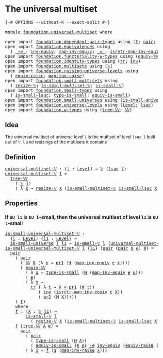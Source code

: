 # The universal multiset

<pre class="Agda"><a id="35" class="Symbol">{-#</a> <a id="39" class="Keyword">OPTIONS</a> <a id="47" class="Pragma">--without-K</a> <a id="59" class="Pragma">--exact-split</a> <a id="73" class="Symbol">#-}</a>

<a id="78" class="Keyword">module</a> <a id="85" href="foundation.universal-multiset.html" class="Module">foundation.universal-multiset</a> <a id="115" class="Keyword">where</a>

<a id="122" class="Keyword">open</a> <a id="127" class="Keyword">import</a> <a id="134" href="foundation.dependent-pair-types.html" class="Module">foundation.dependent-pair-types</a> <a id="166" class="Keyword">using</a> <a id="172" class="Symbol">(</a><a id="173" href="foundation-core.dependent-pair-types.html#502" class="Record">Σ</a><a id="174" class="Symbol">;</a> <a id="176" href="foundation-core.dependent-pair-types.html#575" class="InductiveConstructor">pair</a><a id="180" class="Symbol">;</a> <a id="182" href="foundation-core.dependent-pair-types.html#592" class="Field">pr1</a><a id="185" class="Symbol">;</a> <a id="187" href="foundation-core.dependent-pair-types.html#604" class="Field">pr2</a><a id="190" class="Symbol">)</a>
<a id="192" class="Keyword">open</a> <a id="197" class="Keyword">import</a> <a id="204" href="foundation.equivalences.html" class="Module">foundation.equivalences</a> <a id="228" class="Keyword">using</a>
  <a id="236" class="Symbol">(</a> <a id="238" href="foundation-core.equivalences.html#7843" class="Function Operator">_∘e_</a><a id="242" class="Symbol">;</a> <a id="244" href="foundation-core.equivalences.html#5707" class="Function">inv-equiv</a><a id="253" class="Symbol">;</a> <a id="255" href="foundation-core.equivalences.html#5022" class="Function">map-inv-equiv</a><a id="268" class="Symbol">;</a> <a id="270" href="foundation-core.equivalences.html#1607" class="Function Operator">_≃_</a><a id="273" class="Symbol">;</a> <a id="275" href="foundation-core.equivalences.html#5237" class="Function">isretr-map-inv-equiv</a><a id="295" class="Symbol">)</a>
<a id="297" class="Keyword">open</a> <a id="302" class="Keyword">import</a> <a id="309" href="foundation.functoriality-w-types.html" class="Module">foundation.functoriality-w-types</a> <a id="342" class="Keyword">using</a> <a id="348" class="Symbol">(</a><a id="349" href="foundation.functoriality-w-types.html#5779" class="Function">equiv-𝕎</a><a id="356" class="Symbol">)</a>
<a id="358" class="Keyword">open</a> <a id="363" class="Keyword">import</a> <a id="370" href="foundation.identity-types.html" class="Module">foundation.identity-types</a> <a id="396" class="Keyword">using</a> <a id="402" class="Symbol">(</a><a id="403" href="foundation-core.identity-types.html#4584" class="Function">tr</a><a id="405" class="Symbol">;</a> <a id="407" href="foundation-core.identity-types.html#1552" class="Function">inv</a><a id="410" class="Symbol">)</a>
<a id="412" class="Keyword">open</a> <a id="417" class="Keyword">import</a> <a id="424" href="foundation.multisets.html" class="Module">foundation.multisets</a> <a id="445" class="Keyword">using</a> <a id="451" class="Symbol">(</a><a id="452" href="foundation.multisets.html#642" class="Function">𝕍</a><a id="453" class="Symbol">)</a>
<a id="455" class="Keyword">open</a> <a id="460" class="Keyword">import</a> <a id="467" href="foundation.raising-universe-levels.html" class="Module">foundation.raising-universe-levels</a> <a id="502" class="Keyword">using</a>
  <a id="510" class="Symbol">(</a> <a id="512" href="foundation.raising-universe-levels.html#1342" class="Function">equiv-raise</a><a id="523" class="Symbol">;</a> <a id="525" href="foundation.raising-universe-levels.html#906" class="Function">map-inv-raise</a><a id="538" class="Symbol">)</a>
<a id="540" class="Keyword">open</a> <a id="545" class="Keyword">import</a> <a id="552" href="foundation.small-multisets.html" class="Module">foundation.small-multisets</a> <a id="579" class="Keyword">using</a>
  <a id="587" class="Symbol">(</a> <a id="589" href="foundation.small-multisets.html#2147" class="Function">resize-𝕍</a><a id="597" class="Symbol">;</a> <a id="599" href="foundation.small-multisets.html#7865" class="Function">is-small-multiset-𝕍</a><a id="618" class="Symbol">;</a> <a id="620" href="foundation.small-multisets.html#1849" class="Function">is-small-𝕍</a><a id="630" class="Symbol">)</a>
<a id="632" class="Keyword">open</a> <a id="637" class="Keyword">import</a> <a id="644" href="foundation.small-types.html" class="Module">foundation.small-types</a> <a id="667" class="Keyword">using</a>
  <a id="675" class="Symbol">(</a> <a id="677" href="foundation.small-types.html#2462" class="Function">is-small-lsuc</a><a id="690" class="Symbol">;</a> <a id="692" href="foundation.small-types.html#1702" class="Function">type-is-small</a><a id="705" class="Symbol">;</a> <a id="707" href="foundation.small-types.html#1790" class="Function">equiv-is-small</a><a id="721" class="Symbol">)</a>
<a id="723" class="Keyword">open</a> <a id="728" class="Keyword">import</a> <a id="735" href="foundation.small-universes.html" class="Module">foundation.small-universes</a> <a id="762" class="Keyword">using</a> <a id="768" class="Symbol">(</a><a id="769" href="foundation.small-universes.html#457" class="Function">is-small-universe</a><a id="786" class="Symbol">)</a>
<a id="788" class="Keyword">open</a> <a id="793" class="Keyword">import</a> <a id="800" href="foundation.universe-levels.html" class="Module">foundation.universe-levels</a> <a id="827" class="Keyword">using</a> <a id="833" class="Symbol">(</a><a id="834" href="Agda.Primitive.html#597" class="Postulate">Level</a><a id="839" class="Symbol">;</a> <a id="841" href="Agda.Primitive.html#780" class="Primitive">lsuc</a><a id="845" class="Symbol">)</a>
<a id="847" class="Keyword">open</a> <a id="852" class="Keyword">import</a> <a id="859" href="foundation.w-types.html" class="Module">foundation.w-types</a> <a id="878" class="Keyword">using</a> <a id="884" class="Symbol">(</a><a id="885" href="foundation.w-types.html#2384" class="InductiveConstructor">tree-𝕎</a><a id="891" class="Symbol">;</a> <a id="893" href="foundation.w-types.html#2315" class="Datatype">𝕎</a><a id="894" class="Symbol">)</a>
</pre>
## Idea

The universal multiset of universe level `l` is the multiset of level `lsuc l` built out of `𝕍 l` and resizings of the multisets it contains

## Definition
<pre class="Agda"><a id="universal-multiset-𝕍"></a><a id="1074" href="foundation.universal-multiset.html#1074" class="Function">universal-multiset-𝕍</a> <a id="1095" class="Symbol">:</a> <a id="1097" class="Symbol">(</a><a id="1098" href="foundation.universal-multiset.html#1098" class="Bound">l</a> <a id="1100" class="Symbol">:</a> <a id="1102" href="Agda.Primitive.html#597" class="Postulate">Level</a><a id="1107" class="Symbol">)</a> <a id="1109" class="Symbol">→</a> <a id="1111" href="foundation.multisets.html#642" class="Function">𝕍</a> <a id="1113" class="Symbol">(</a><a id="1114" href="Agda.Primitive.html#780" class="Primitive">lsuc</a> <a id="1119" href="foundation.universal-multiset.html#1098" class="Bound">l</a><a id="1120" class="Symbol">)</a>
<a id="1122" href="foundation.universal-multiset.html#1074" class="Function">universal-multiset-𝕍</a> <a id="1143" href="foundation.universal-multiset.html#1143" class="Bound">l</a> <a id="1145" class="Symbol">=</a>
  <a id="1149" href="foundation.w-types.html#2384" class="InductiveConstructor">tree-𝕎</a>
    <a id="1160" class="Symbol">(</a> <a id="1162" href="foundation.multisets.html#642" class="Function">𝕍</a> <a id="1164" href="foundation.universal-multiset.html#1143" class="Bound">l</a><a id="1165" class="Symbol">)</a>
    <a id="1171" class="Symbol">(</a> <a id="1173" class="Symbol">λ</a> <a id="1175" href="foundation.universal-multiset.html#1175" class="Bound">X</a> <a id="1177" class="Symbol">→</a> <a id="1179" href="foundation.small-multisets.html#2147" class="Function">resize-𝕍</a> <a id="1188" href="foundation.universal-multiset.html#1175" class="Bound">X</a> <a id="1190" class="Symbol">(</a><a id="1191" href="foundation.small-multisets.html#7865" class="Function">is-small-multiset-𝕍</a> <a id="1211" href="foundation.small-types.html#2462" class="Function">is-small-lsuc</a> <a id="1225" href="foundation.universal-multiset.html#1175" class="Bound">X</a><a id="1226" class="Symbol">))</a>
</pre>
## Properties

### If `UU l1` is `UU l`-small, then the universal multiset of level `l1` is `UU l`-small

<pre class="Agda"><a id="is-small-universal-multiset-𝕍"></a><a id="1348" href="foundation.universal-multiset.html#1348" class="Function">is-small-universal-multiset-𝕍</a> <a id="1378" class="Symbol">:</a>
  <a id="1382" class="Symbol">(</a><a id="1383" href="foundation.universal-multiset.html#1383" class="Bound">l</a> <a id="1385" class="Symbol">:</a> <a id="1387" href="Agda.Primitive.html#597" class="Postulate">Level</a><a id="1392" class="Symbol">)</a> <a id="1394" class="Symbol">{</a><a id="1395" href="foundation.universal-multiset.html#1395" class="Bound">l1</a> <a id="1398" class="Symbol">:</a> <a id="1400" href="Agda.Primitive.html#597" class="Postulate">Level</a><a id="1405" class="Symbol">}</a> <a id="1407" class="Symbol">→</a>
  <a id="1411" href="foundation.small-universes.html#457" class="Function">is-small-universe</a> <a id="1429" href="foundation.universal-multiset.html#1383" class="Bound">l</a> <a id="1431" href="foundation.universal-multiset.html#1395" class="Bound">l1</a> <a id="1434" class="Symbol">→</a> <a id="1436" href="foundation.small-multisets.html#1849" class="Function">is-small-𝕍</a> <a id="1447" href="foundation.universal-multiset.html#1383" class="Bound">l</a> <a id="1449" class="Symbol">(</a><a id="1450" href="foundation.universal-multiset.html#1074" class="Function">universal-multiset-𝕍</a> <a id="1471" href="foundation.universal-multiset.html#1395" class="Bound">l1</a><a id="1473" class="Symbol">)</a>
<a id="1475" href="foundation.universal-multiset.html#1348" class="Function">is-small-universal-multiset-𝕍</a> <a id="1505" href="foundation.universal-multiset.html#1505" class="Bound">l</a> <a id="1507" class="Symbol">{</a><a id="1508" href="foundation.universal-multiset.html#1508" class="Bound">l1</a><a id="1510" class="Symbol">}</a> <a id="1512" class="Symbol">(</a><a id="1513" href="foundation-core.dependent-pair-types.html#575" class="InductiveConstructor">pair</a> <a id="1518" class="Symbol">(</a><a id="1519" href="foundation-core.dependent-pair-types.html#575" class="InductiveConstructor">pair</a> <a id="1524" href="foundation.universal-multiset.html#1524" class="Bound">U</a> <a id="1526" href="foundation.universal-multiset.html#1526" class="Bound">e</a><a id="1527" class="Symbol">)</a> <a id="1529" href="foundation.universal-multiset.html#1529" class="Bound">H</a><a id="1530" class="Symbol">)</a> <a id="1532" class="Symbol">=</a>
  <a id="1536" href="foundation-core.dependent-pair-types.html#575" class="InductiveConstructor">pair</a>
    <a id="1545" class="Symbol">(</a> <a id="1547" href="foundation-core.dependent-pair-types.html#575" class="InductiveConstructor">pair</a>
      <a id="1558" class="Symbol">(</a> <a id="1560" href="foundation.w-types.html#2315" class="Datatype">𝕎</a> <a id="1562" href="foundation.universal-multiset.html#1524" class="Bound">U</a> <a id="1564" class="Symbol">(λ</a> <a id="1567" href="foundation.universal-multiset.html#1567" class="Bound">x</a> <a id="1569" class="Symbol">→</a> <a id="1571" href="foundation-core.dependent-pair-types.html#592" class="Field">pr1</a> <a id="1575" class="Symbol">(</a><a id="1576" href="foundation.universal-multiset.html#1529" class="Bound">H</a> <a id="1578" class="Symbol">(</a><a id="1579" href="foundation-core.equivalences.html#5022" class="Function">map-inv-equiv</a> <a id="1593" href="foundation.universal-multiset.html#1526" class="Bound">e</a> <a id="1595" href="foundation.universal-multiset.html#1567" class="Bound">x</a><a id="1596" class="Symbol">))))</a>
      <a id="1607" class="Symbol">(</a> <a id="1609" href="foundation.functoriality-w-types.html#5779" class="Function">equiv-𝕎</a>
        <a id="1625" class="Symbol">(</a> <a id="1627" class="Symbol">λ</a> <a id="1629" href="foundation.universal-multiset.html#1629" class="Bound">u</a> <a id="1631" class="Symbol">→</a> <a id="1633" href="foundation.small-types.html#1702" class="Function">type-is-small</a> <a id="1647" class="Symbol">(</a><a id="1648" href="foundation.universal-multiset.html#1529" class="Bound">H</a> <a id="1650" class="Symbol">(</a><a id="1651" href="foundation-core.equivalences.html#5022" class="Function">map-inv-equiv</a> <a id="1665" href="foundation.universal-multiset.html#1526" class="Bound">e</a> <a id="1667" href="foundation.universal-multiset.html#1629" class="Bound">u</a><a id="1668" class="Symbol">)))</a>
        <a id="1680" class="Symbol">(</a> <a id="1682" href="foundation.universal-multiset.html#1526" class="Bound">e</a><a id="1683" class="Symbol">)</a>
        <a id="1693" class="Symbol">(</a> <a id="1695" class="Symbol">λ</a> <a id="1697" href="foundation.universal-multiset.html#1697" class="Bound">X</a> <a id="1699" class="Symbol">→</a>
          <a id="1711" href="foundation-core.identity-types.html#4584" class="Function">tr</a> <a id="1714" class="Symbol">(</a> <a id="1716" class="Symbol">λ</a> <a id="1718" href="foundation.universal-multiset.html#1718" class="Bound">t</a> <a id="1720" class="Symbol">→</a> <a id="1722" href="foundation.universal-multiset.html#1697" class="Bound">X</a> <a id="1724" href="foundation-core.equivalences.html#1607" class="Function Operator">≃</a> <a id="1726" href="foundation-core.dependent-pair-types.html#592" class="Field">pr1</a> <a id="1730" class="Symbol">(</a><a id="1731" href="foundation.universal-multiset.html#1529" class="Bound">H</a> <a id="1733" href="foundation.universal-multiset.html#1718" class="Bound">t</a><a id="1734" class="Symbol">))</a>
             <a id="1750" class="Symbol">(</a> <a id="1752" href="foundation-core.identity-types.html#1552" class="Function">inv</a> <a id="1756" class="Symbol">(</a><a id="1757" href="foundation-core.equivalences.html#5237" class="Function">isretr-map-inv-equiv</a> <a id="1778" href="foundation.universal-multiset.html#1526" class="Bound">e</a> <a id="1780" href="foundation.universal-multiset.html#1697" class="Bound">X</a><a id="1781" class="Symbol">))</a>
             <a id="1797" class="Symbol">(</a> <a id="1799" href="foundation-core.dependent-pair-types.html#604" class="Field">pr2</a> <a id="1803" class="Symbol">(</a><a id="1804" href="foundation.universal-multiset.html#1529" class="Bound">H</a> <a id="1806" href="foundation.universal-multiset.html#1697" class="Bound">X</a><a id="1807" class="Symbol">)))))</a>
    <a id="1817" class="Symbol">(</a> <a id="1819" href="foundation.universal-multiset.html#1836" class="Function">f</a><a id="1820" class="Symbol">)</a>
    <a id="1826" class="Keyword">where</a>
    <a id="1836" href="foundation.universal-multiset.html#1836" class="Function">f</a> <a id="1838" class="Symbol">:</a> <a id="1840" class="Symbol">(</a><a id="1841" href="foundation.universal-multiset.html#1841" class="Bound">X</a> <a id="1843" class="Symbol">:</a> <a id="1845" href="foundation.multisets.html#642" class="Function">𝕍</a> <a id="1847" href="foundation.universal-multiset.html#1508" class="Bound">l1</a><a id="1849" class="Symbol">)</a> <a id="1851" class="Symbol">→</a>
        <a id="1861" href="foundation.small-multisets.html#1849" class="Function">is-small-𝕍</a> <a id="1872" href="foundation.universal-multiset.html#1505" class="Bound">l</a>
          <a id="1884" class="Symbol">(</a> <a id="1886" href="foundation.small-multisets.html#2147" class="Function">resize-𝕍</a> <a id="1895" href="foundation.universal-multiset.html#1841" class="Bound">X</a> <a id="1897" class="Symbol">(</a><a id="1898" href="foundation.small-multisets.html#7865" class="Function">is-small-multiset-𝕍</a> <a id="1918" href="foundation.small-types.html#2462" class="Function">is-small-lsuc</a> <a id="1932" href="foundation.universal-multiset.html#1841" class="Bound">X</a><a id="1933" class="Symbol">))</a>
    <a id="1940" href="foundation.universal-multiset.html#1836" class="Function">f</a> <a id="1942" class="Symbol">(</a><a id="1943" href="foundation.w-types.html#2384" class="InductiveConstructor">tree-𝕎</a> <a id="1950" href="foundation.universal-multiset.html#1950" class="Bound">A</a> <a id="1952" href="foundation.universal-multiset.html#1952" class="Bound">α</a><a id="1953" class="Symbol">)</a> <a id="1955" class="Symbol">=</a>
      <a id="1963" href="foundation-core.dependent-pair-types.html#575" class="InductiveConstructor">pair</a>
        <a id="1976" class="Symbol">(</a> <a id="1978" href="foundation-core.dependent-pair-types.html#575" class="InductiveConstructor">pair</a>
          <a id="1993" class="Symbol">(</a> <a id="1995" href="foundation.small-types.html#1702" class="Function">type-is-small</a> <a id="2009" class="Symbol">(</a><a id="2010" href="foundation.universal-multiset.html#1529" class="Bound">H</a> <a id="2012" href="foundation.universal-multiset.html#1950" class="Bound">A</a><a id="2013" class="Symbol">))</a>
          <a id="2026" class="Symbol">(</a> <a id="2028" href="foundation.small-types.html#1790" class="Function">equiv-is-small</a> <a id="2043" class="Symbol">(</a><a id="2044" href="foundation.universal-multiset.html#1529" class="Bound">H</a> <a id="2046" href="foundation.universal-multiset.html#1950" class="Bound">A</a><a id="2047" class="Symbol">)</a> <a id="2049" href="foundation-core.equivalences.html#7843" class="Function Operator">∘e</a> <a id="2052" href="foundation-core.equivalences.html#5707" class="Function">inv-equiv</a> <a id="2062" class="Symbol">(</a><a id="2063" href="foundation.raising-universe-levels.html#1342" class="Function">equiv-raise</a> <a id="2075" class="Symbol">(</a><a id="2076" href="Agda.Primitive.html#780" class="Primitive">lsuc</a> <a id="2081" href="foundation.universal-multiset.html#1508" class="Bound">l1</a><a id="2083" class="Symbol">)</a> <a id="2085" href="foundation.universal-multiset.html#1950" class="Bound">A</a><a id="2086" class="Symbol">)))</a>
        <a id="2098" class="Symbol">(</a> <a id="2100" class="Symbol">λ</a> <a id="2102" href="foundation.universal-multiset.html#2102" class="Bound">x</a> <a id="2104" class="Symbol">→</a> <a id="2106" href="foundation.universal-multiset.html#1836" class="Function">f</a> <a id="2108" class="Symbol">(</a><a id="2109" href="foundation.universal-multiset.html#1952" class="Bound">α</a> <a id="2111" class="Symbol">(</a><a id="2112" href="foundation.raising-universe-levels.html#906" class="Function">map-inv-raise</a> <a id="2126" href="foundation.universal-multiset.html#2102" class="Bound">x</a><a id="2127" class="Symbol">)))</a>
</pre>
